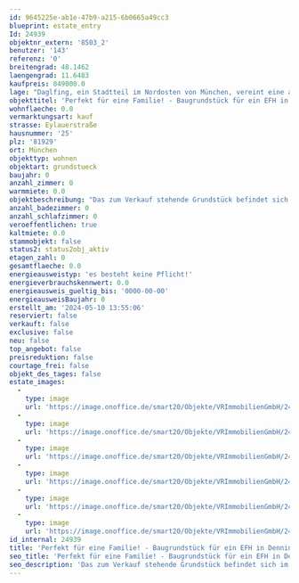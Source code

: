 ```yaml
---
id: 9645225e-ab1e-47b9-a215-6b0665a49cc3
blueprint: estate_entry
Id: 24939
objektnr_extern: '8503_2'
benutzer: '143'
referenz: '0'
breitengrad: 48.1462
laengengrad: 11.6483
kaufpreis: 849000.0
lage: "Daglfing, ein Stadtteil im Nordosten von München, vereint eine angenehme Mischung aus urbanem Leben und grüner Umgebung. Geprägt von Wohn- und Gewerbegebieten bietet Daglfing eine Vielzahl von Annehmlichkeiten für seine Bewohner.\r\n\r\nIn Bezug auf Einkaufsmöglichkeiten finden sich entlang der Daglfinger Straße diverse Geschäfte, von Supermärkten und Lebensmittelgeschäften bis hin zu kleinen Boutiquen und Fachgeschäften. Für den täglichen Bedarf ist hier alles zu finden, was man benötigt. Zudem gibt es in der nähe das größte Münchner Einkaufszentrum, die Riem-Arkaden.\r\n\r\nFür die Gesundheitsversorgung stehen in Daglfing verschiedene Arztpraxen und medizinische Einrichtungen zur Verfügung. Allgemeinmediziner, Zahnärzte, Apotheken und Fachärzte bieten eine umfassende medizinische Versorgung für die Bewohner des Stadtteils.\r\n\r\nIm Bildungsbereich ist Daglfing mit mehreren Schulen gut ausgestattet. Grundschulen, weiterführende Schulen und Kindergärten sorgen für eine gute Bildungsinfrastruktur. Zudem befinden sich in der Nähe auch Einrichtungen für berufliche Ausbildung und Weiterbildungsmöglichkeiten.\r\n\r\nFür kulturelle und sportliche Aktivitäten bietet Daglfing verschiedene Möglichkeiten. Das Kulturzentrum Daglfing veranstaltet regelmäßig Veranstaltungen wie Konzerte, Theateraufführungen und Ausstellungen. Zudem befinden sich der Zamilapark und die Trabrennbahn München in unmittelbarer Umgebung. Sportbegeisterte können sich in zahlreichen Vereinen engagieren, die eine Vielzahl von Sportarten wie Fußball, Tennis, Schwimmen, Badminton und mehr anbieten. Die Sportanlage Zamdorf befindet sich direkt vor der Tür.\r\n\r\nDie Anbindung an die öffentlichen Verkehrsmittel ist in Daglfing hervorragend. Mehrere Buslinien und die S-Bahn-Linie S8 (5 Minuten zu Fuß) verbinden den Stadtteil mit dem Münchner Stadtzentrum und anderen Stadtteilen. Zudem ist Daglfing gut an die Hauptverkehrsstraßen Münchens angebunden, insbesondere die A94, die eine schnelle Anbindung an das Autobahnnetz und somit ins Münchner Umland bietet."
objekttitel: 'Perfekt für eine Familie! - Baugrundstück für ein EFH in Denning'
wohnflaeche: 0.0
vermarktungsart: kauf
strasse: Eylauerstraße
hausnummer: '25'
plz: '81929'
ort: München
objekttyp: wohnen
objektart: grundstueck
baujahr: 0
anzahl_zimmer: 0
warmmiete: 0.0
objektbeschreibung: "Das zum Verkauf stehende Grundstück befindet sich im Stadtteil Denning welcher an den 13. Bezirk Bogenhausen angebunden ist und hat eine Fläche von ca. 311 Quadratmetern.  Hierbei handelt es sich um das Grundstück im vorderen Teil (Siehe Auschnitt Bauvorbescheid). Laut genehmigten Vorbescheid besteht die Möglichkeit ein Einfamilienhaus auf dem Grundstück zu errichten. Die zukünftige Bebauung erlaubt zwei Vollgeschosse + Dachgeschoss, maximale Wandhöhe 6,50 Metern, Dachneigung Walmdach 45°\r\n\r\nDas Grundstück befindet sich in einer ruhigen Wohngegend von Denning in welcher auch kein Verkehrslärm herrscht. Der Garten des Einfamilienhauses würde eine Südausrichtung aufweisen und bietet somit Freiraum für ruhige, entspannte Tage auf der Terrasse.\r\n\r\nEine vollständige Erschließung des Grundstücks ist vorhanden. \r\n\r\nEs besteht zudem die Möglichkeit die zweite Grundstückshälfte ebenfalls zu erwerben.\r\nDadurch wäre auch eine anderweitige Bebauung möglich.\r\n\r\nSomit bietet diese Grundstück eine attraktive Möglichkeit für Familien die ihr Eigenheim nach Ihren Vorstellungen gestalten möchten."
anzahl_badezimmer: 0
anzahl_schlafzimmer: 0
veroeffentlichen: true
kaltmiete: 0.0
stammobjekt: false
status2: status2obj_aktiv
etagen_zahl: 0
gesamtflaeche: 0.0
energieausweistyp: 'es besteht keine Pflicht!'
energieverbrauchskennwert: 0.0
energieausweis_gueltig_bis: '0000-00-00'
energieausweisBaujahr: 0
erstellt_am: '2024-05-10 13:55:06'
reserviert: false
verkauft: false
exclusive: false
neu: false
top_angebot: false
preisreduktion: false
courtage_frei: false
objekt_des_tages: false
estate_images:
  -
    type: image
    url: 'https://image.onoffice.de/smart20/Objekte/VRImmobilienGmbH/24939/_552003.jpg'
  -
    type: image
    url: 'https://image.onoffice.de/smart20/Objekte/VRImmobilienGmbH/24939/_551997.jpg'
  -
    type: image
    url: 'https://image.onoffice.de/smart20/Objekte/VRImmobilienGmbH/24939/_551999.jpg'
  -
    type: image
    url: 'https://image.onoffice.de/smart20/Objekte/VRImmobilienGmbH/24939/_552001.jpg'
  -
    type: image
    url: 'https://image.onoffice.de/smart20/Objekte/VRImmobilienGmbH/24939/_552005.jpg'
  -
    type: image
    url: 'https://image.onoffice.de/smart20/Objekte/VRImmobilienGmbH/24939/_552011.jpg'
id_internal: 24939
title: 'Perfekt für eine Familie! - Baugrundstück für ein EFH in Denning'
seo_title: 'Perfekt für eine Familie! - Baugrundstück für ein EFH in Denning'
seo_description: 'Das zum Verkauf stehende Grundstück befindet sich im Stadtteil Denning welcher an den 13. Bezirk Bogenhausen angebunden ist und hat eine Fläche von ca. 311 Qu'
---
```

